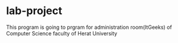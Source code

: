 # lab-project
This program is going to prgram for administration room(ItGeeks) of Computer Science faculty of Herat University
